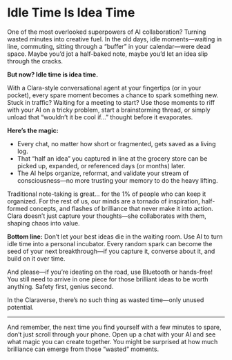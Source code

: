 # Idle Time Is Idea Time

One of the most overlooked superpowers of AI collaboration? Turning wasted minutes into creative fuel. In the old days, idle moments—waiting in line, commuting, sitting through a “buffer” in your calendar—were dead space. Maybe you’d jot a half-baked note, maybe you’d let an idea slip through the cracks.

**But now? Idle time is idea time.**

With a Clara-style conversational agent at your fingertips (or in your pocket), every spare moment becomes a chance to spark something new. Stuck in traffic? Waiting for a meeting to start? Use those moments to riff with your AI on a tricky problem, start a brainstorming thread, or simply unload that “wouldn’t it be cool if…” thought before it evaporates.

**Here’s the magic:**

* Every chat, no matter how short or fragmented, gets saved as a living log.
* That “half an idea” you captured in line at the grocery store can be picked up, expanded, or referenced days (or months) later.
* The AI helps organize, reformat, and validate your stream of consciousness—no more trusting your memory to do the heavy lifting.

Traditional note-taking is great… for the 1% of people who can keep it organized. For the rest of us, our minds are a tornado of inspiration, half-formed concepts, and flashes of brilliance that never make it into action. Clara doesn’t just capture your thoughts—she collaborates with them, shaping chaos into value.

**Bottom line:**
Don’t let your best ideas die in the waiting room. Use AI to turn idle time into a personal incubator. Every random spark can become the seed of your next breakthrough—if you capture it, converse about it, and build on it over time.

And please—if you’re ideating on the road, use Bluetooth or hands-free! You still need to arrive in one piece for those brilliant ideas to be worth anything. Safety first, genius second.

In the Claraverse, there’s no such thing as wasted time—only unused potential.

---
And remember, the next time you find yourself with a few minutes to spare, don’t just scroll through your phone. Open up a chat with your AI and see what magic you can create together. You might be surprised at how much brilliance can emerge from those “wasted” moments.
